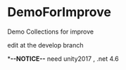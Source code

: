 # DemoForImprove
Demo Collections for improve

edit at the develop branch

***--NOTICE--**
need unity2017 , .net 4.6
